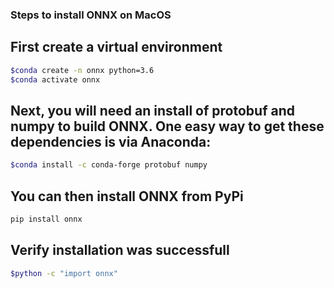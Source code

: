 

### Steps to install ONNX on MacOS

## First create a virtual environment

````bash
$conda create -n onnx python=3.6
$conda activate onnx
````

## Next, you will need an install of protobuf and numpy to build ONNX. One easy way to get these dependencies is via Anaconda:

````bash
$conda install -c conda-forge protobuf numpy
````

## You can then install ONNX from PyPi

````bash
pip install onnx
````

## Verify installation was successfull

````bash
$python -c "import onnx"
````
